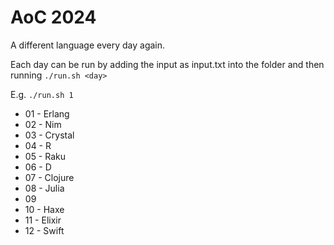 # AoC 2024

A different language every day again.

Each day can be run by adding the input as input.txt into the <day> folder and then running
```./run.sh <day>```

E.g. ```./run.sh 1```

* 01 - Erlang
* 02 - Nim
* 03 - Crystal
* 04 - R
* 05 - Raku
* 06 - D
* 07 - Clojure
* 08 - Julia
* 09
* 10 - Haxe
* 11 - Elixir
* 12 - Swift
